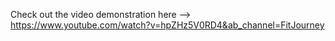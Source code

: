 Check out the video demonstration here --> https://www.youtube.com/watch?v=hpZHz5V0RD4&ab_channel=FitJourney
